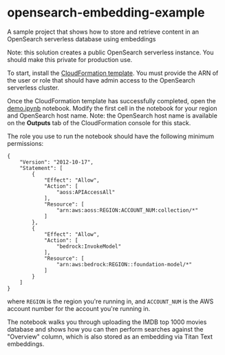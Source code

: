 # opensearch-embedding-example
A sample project that shows how to store and retrieve content in an OpenSearch serverless database using embeddings

Note: this solution creates a public OpenSearch serverless instance. You should make this private for production use. 

To start, install the [CloudFormation template](opensearch.yml). You must provide the ARN of the user or role that should have admin access to the OpenSearch serverless cluster. 

Once the CloudFormation template has successfully completed, open the [demo.ipynb](demo.ipynb) notebook. Modify the first cell in the notebook for your region and OpenSearch host name. Note: the OpenSearch host name is available on the **Outputs** tab of the CloudFormation console for this stack.

The role you use to run the notebook should have the following minimum permissions:

```
{
    "Version": "2012-10-17",
    "Statement": [
        {
            "Effect": "Allow",
            "Action": [
                "aoss:APIAccessAll"
            ],
            "Resource": [
                "arn:aws:aoss:REGION:ACCOUNT_NUM:collection/*"
            ]
        },
        {
            "Effect": "Allow",
            "Action": [
                "bedrock:InvokeModel"
            ],
            "Resource": [
                "arn:aws:bedrock:REGION::foundation-model/*"
            ]
        }
    ]
}
```
where `REGION` is the region you're running in, and `ACCOUNT_NUM` is the AWS account number for the account you're running in.

The notebook walks you through uploading the IMDB top 1000 movies database and shows how you can then perform searches against the "Overview" column, which is also stored as an embedding via Titan Text embeddings.
